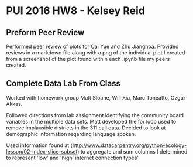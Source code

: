 # PUI 2016 HW8 - Kelsey Reid

## Preform Peer Review 

Performed peer review of plots for Cai Yue and Zhu Jianghoa. Provided reviews in a markdown file along with a png of the individual plot I created from a screenshot of the plot found within each .ipynb file my peers created.


## Complete Data Lab From Class

Worked with homework group Matt Sloane, Will Xia, Marc Toneatto, Ozgur Akkas.

Followed directions from lab assignment identifying the community board variables in the multiple data sets. Matt developed the for loop used to remove implausible districts in the 311 call data. Decided to look at demographic information regarding language spoken.  

Used information found at (http://www.datacarpentry.org/python-ecology-lesson/02-index-slice-subset) to aggregate and sum columns I determined to represent 'low' and 'high' internet connection types'
